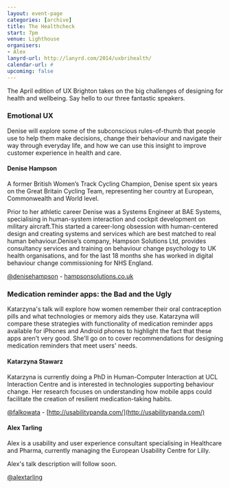 ```yaml
---
layout: event-page
categories: [archive]
title: The Healthcheck
start: 7pm
venue: Lighthouse
organisers: 
- Alex
lanyrd-url: http://lanyrd.com/2014/uxbrihealth/
calendar-url: #
upcoming: false
---
```


The April edition of UX Brighton takes on the big challenges of designing for health and wellbeing. Say hello to our three fantastic speakers.

### Emotional UX

Denise will explore some of the subconscious rules-of-thumb that people use to help them make decisions, change their behaviour and navigate their way through everyday life, and how we can use this insight to improve customer experience in health and care.

#### Denise Hampson

A former British Women’s Track Cycling Champion, Denise spent six years on the Great Britain Cycling Team, representing her country at European, Commonwealth and World level.

Prior to her athletic career Denise was a Systems Engineer at BAE Systems, specialising in human-system interaction and cockpit development on military aircraft.This started a career-long obsession with human-centered design and creating systems and services which are best matched to real human behaviour.Denise’s company, Hampson Solutions Ltd, provides consultancy services and training on behaviour change psychology to UK health organisations, and for the last 18 months she has worked in digital behaviour change commissioning for NHS England.

[@denisehampson](http://www.twitter.com/denisehampson) - [hampsonsolutions.co.uk](http://www.hampsonsolutions.co.uk)

### Medication reminder apps: the Bad and the Ugly

Katarzyna's talk will explore how women remember their oral contraception pills and what technologies or memory aids they use. Katarzyna will compare these strategies with functionality of medication reminder apps available for iPhones and Android phones to highlight the fact that these apps aren't very good. She'll go on to cover recommendations for designing medication reminders that meet users' needs.

#### Katarzyna Stawarz

Katarzyna is currently doing a PhD in Human-Computer Interaction at UCL Interaction Centre and is interested in technologies supporting behaviour change. Her research focuses on understanding how mobile apps could facilitate the creation of resilient medication-taking habits.

[@falkowata](http://twitter.com/falkowata) - [http://usabilitypanda.com/](http://usabilitypanda.com/)


#### Alex Tarling

Alex is a usability and user experience consultant specialising in Healthcare and Pharma, currently managing the European Usability Centre for Lilly.

Alex's talk description will follow soon.

[@alextarling](http://twitter.com/alextarling)


<!-- ## Praise be to our mighty sponsors

Sponsor name

![Alt text](http://placekitten.com/200/124)

## Sponsor UX Brighton

- Sponsor us -->

